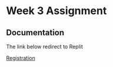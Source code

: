 
# Week 3 Assignment






## Documentation

The link below redirect to Replit

[Registration](https://RegistrationForm.sarahdomson.repl.co)


